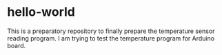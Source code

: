 # hello-world
This is a preparatory repository to finally prepare the temperature sensor reading program.
I am trying to test the temperature program for Arduino board.
